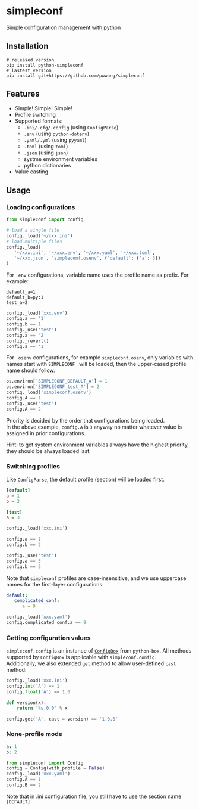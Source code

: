# simpleconf
Simple configuration management with python

## Installation
```shell
# released version
pip install python-simpleconf
# lastest version
pip install git+https://github.com/pwwang/simpleconf
```

## Features
- Simple! Simple! Simple!
- Profile switching
- Supported formats:  
  - `.ini/.cfg/.config` (using `ConfigParse`)
  - `.env` (using `python-dotenv`)
  - `.yaml/.yml` (using `pyyaml`)
  - `.toml` (using `toml`)
  - `.json` (using `json`)
  - systme environment variables 
  - python dictionaries
- Value casting

## Usage
### Loading configurations
```python
from simpleconf import config

# load a single file
config._load('~/xxx.ini')
# load multiple files
config._load(
   '~/xxx.ini', '~/xxx.env', '~/xxx.yaml', '~/xxx.toml', 
   '~/xxx.json', 'simpleconf.osenv', {'default': {'a': 3}}
)
```

For `.env` configurations, variable name uses the profile name as prefix. For example:
```shell
default_a=1
default_b=py:1
test_a=2
```
```python
config._load('xxx.env')
config.a == '1'
config.b == 1
config._use('test')
config.a == '2'
config._revert()
config.a == '1'
```

For `.osenv` configurations, for example `simpleconf.osenv`, only variables with names start with `SIMPLECONF_` will be loaded, then the upper-cased profile name should follow.  
```python
os.environ['SIMPLECONF_DEFAULT_A'] = 1
os.environ['SIMPLECONF_test_A'] = 2
config._load('simpleconf.osenv')
config.A == 1
config._use('test')
config.A == 2
```

Priority is decided by the order that configurations being loaded.  
In the above example, `config.A` is `3` anyway no matter whatever value is assigned in prior configurations.  

Hint: to get system environment variables always have the highest priority, they should be always loaded last.

### Switching profiles
Like `ConfigParse`, the default profile (section) will be loaded first.

```ini
[default]
a = 1
b = 2

[test]
a = 3
```

```python
config._load('xxx.ini')

config.a == 1
config.b == 2

config._use('test')
config.a == 3
config.b == 2
```

Note that `simpleconf` profiles are case-insensitive, and we use uppercase names for the first-layer configurations:  
```yaml
default:
   complicated_conf:
      a = 9
```

```python
config._load('xxx.yaml')
config.complicated_conf.a == 9
```

### Getting configuration values

`simpleconf.config` is an instance of [`ConfigBox`](https://github.com/cdgriffith/Box#configbox) from `python-box`. All methods supported by `ConfigBox` is applicable with `simpleconf.config`.  
Additionally, we also extended `get` method to allow user-defined `cast` method:  
```python
config._load('xxx.ini')
config.int('A') == 1
config.float('A') == 1.0

def version(x):
	return '%s.0.0' % x

config.get('A', cast = version) == '1.0.0'
```

### None-profile mode
```yaml
a: 1
b: 2
```

```python
from simpleconf import Config
config = Config(with_profile = False)
config._load('xxx.yaml')
config.A == 1
config.B == 2
```

Note that in .ini configuration file, you still have to use the section name `[DEFAULT]`

